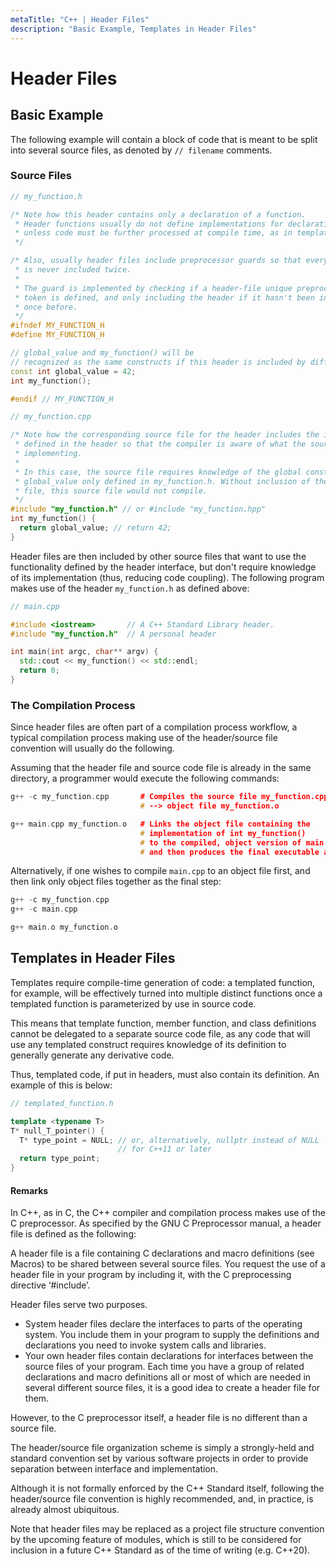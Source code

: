 ```yaml
---
metaTitle: "C++ | Header Files"
description: "Basic Example, Templates in Header Files"
---
```


# Header Files




## Basic Example


The following example will contain a block of code that is meant to be split into several source files, as denoted by `// filename` comments.

### Source Files

```cpp
// my_function.h

/* Note how this header contains only a declaration of a function.
 * Header functions usually do not define implementations for declarations
 * unless code must be further processed at compile time, as in templates.
 */

/* Also, usually header files include preprocessor guards so that every header
 * is never included twice.
 *
 * The guard is implemented by checking if a header-file unique preprocessor
 * token is defined, and only including the header if it hasn't been included
 * once before.
 */
#ifndef MY_FUNCTION_H
#define MY_FUNCTION_H

// global_value and my_function() will be
// recognized as the same constructs if this header is included by different files.
const int global_value = 42;
int my_function();

#endif // MY_FUNCTION_H

```

```cpp
// my_function.cpp

/* Note how the corresponding source file for the header includes the interface  
 * defined in the header so that the compiler is aware of what the source file is 
 * implementing.
 *
 * In this case, the source file requires knowledge of the global constant
 * global_value only defined in my_function.h. Without inclusion of the header
 * file, this source file would not compile.
 */
#include "my_function.h" // or #include "my_function.hpp"
int my_function() {
  return global_value; // return 42;
}

```

Header files are then included by other source files that want to use the functionality defined by the header interface, but don't require knowledge of its implementation (thus, reducing code coupling). The following program makes use of the header `my_function.h` as defined above:

```cpp
// main.cpp

#include <iostream>       // A C++ Standard Library header.
#include "my_function.h"  // A personal header

int main(int argc, char** argv) {
  std::cout << my_function() << std::endl;
  return 0;
}

```

### The Compilation Process

Since header files are often part of a compilation process workflow, a typical compilation process making use of the header/source file convention will usually do the following.

Assuming that the header file and source code file is already in the same directory, a programmer would execute the following commands:

```cpp
g++ -c my_function.cpp       # Compiles the source file my_function.cpp
                             # --> object file my_function.o

g++ main.cpp my_function.o   # Links the object file containing the 
                             # implementation of int my_function()
                             # to the compiled, object version of main.cpp
                             # and then produces the final executable a.out

```

Alternatively, if one wishes to compile `main.cpp` to an object file first, and
then link only object files together as the final step:

```cpp
g++ -c my_function.cpp
g++ -c main.cpp

g++ main.o my_function.o

```



## Templates in Header Files


Templates require compile-time generation of code: a templated function, for example, will be effectively turned into multiple distinct functions once a templated function is parameterized by use in source code.

This means that template function, member function, and class definitions cannot be delegated to a separate source code file, as any code that will use any templated construct requires knowledge of its definition to generally generate any derivative code.

Thus, templated code, if put in headers, must also contain its definition. An example of this is below:

```cpp
// templated_function.h

template <typename T>
T* null_T_pointer() {
  T* type_point = NULL; // or, alternatively, nullptr instead of NULL
                        // for C++11 or later
  return type_point;
} 

```



#### Remarks


In C++, as in C, the C++ compiler and compilation process makes use of the C preprocessor. As specified by the GNU C Preprocessor manual, a header file is defined as the following:

> 
<p>A header file is a file containing C declarations and macro
definitions (see Macros) to be shared between several source files.
You request the use of a header file in your program by including it,
with the C preprocessing directive ‘#include’.</p>
Header files serve two purposes.
<ul>
<li>System header files declare the interfaces to parts of the operating system. You include them in your program to supply the
definitions and declarations you need to invoke system calls and
libraries.</li>
<li>Your own header files contain declarations for interfaces between the source files of your program. Each time you have a group of
related declarations and macro definitions all or most of which are
needed in several different source files, it is a good idea to create
a header file for them.</li>
</ul>


However, to the C preprocessor itself, a header file is no different than a source file.

The header/source file organization scheme is simply a strongly-held and standard convention set by various software projects in order to provide separation between interface and implementation.

Although it is not formally enforced by the C++ Standard itself, following the header/source file convention is highly recommended, and, in practice, is already almost ubiquitous.

Note that header files may be replaced as a project file structure convention by the upcoming feature of modules, which is still to be considered for inclusion in a future C++ Standard as of the time of writing (e.g. C++20).

